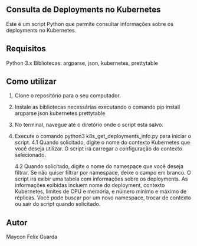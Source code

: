 ## Consulta de Deployments no Kubernetes
Este é um script Python que permite consultar informações sobre os deployments no Kubernetes.

## Requisitos
Python 3.x
Bibliotecas: argparse, json, kubernetes, prettytable

## Como utilizar

1. Clone o repositório para o seu computador.
2. Instale as bibliotecas necessárias executando o comando pip install argparse json kubernetes prettytable

3. No terminal, navegue até o diretório onde o script está salvo.
4. Execute o comando python3 k8s_get_deployments_info.py para iniciar o script.
    4.1 Quando solicitado, digite o nome do contexto Kubernetes que você deseja utilizar. 
        O script irá carregar a configuração do contexto selecionado.

    4.2 Quando solicitado, digite o nome do namespace que você deseja filtrar. Se não quiser filtrar por namespace, deixe o campo em branco.
        O script irá exibir uma tabela com informações sobre os deployments. 
        As informações exibidas incluem nome do deployment, contexto Kubernetes, limites de CPU e memória, e número mínimo e máximo de réplicas.
        Você pode buscar por um novo namespace, trocar de contexto ou sair do script quando solicitado.

## Autor
Maycon Felix Guarda
